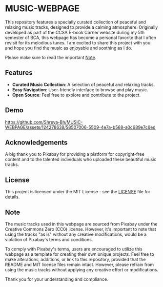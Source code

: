 # MUSIC-WEBPAGE
This repository features a specially curated collection of peaceful and relaxing music tracks, designed to provide a calming atmosphere. Originally developed as part of the CCSA E-book Corner website during my 5th semester of BCA, this webpage has become a personal favorite that I often revisit for its melodious tunes. I am excited to share this project with you and hope you find the music as enjoyable and soothing as I do.

Please make sure to read the important [Note](https://github.com/Shreya-Bh/MUSIC-WEBPAGE/blob/main/README.md#note).

## Features

- **Curated Music Collection**: A selection of peaceful and relaxing tracks.
- **Easy Navigation**: User-friendly interface to browse and play music.
- **Open Source**: Feel free to explore and contribute to the project.

## Demo


https://github.com/Shreya-Bh/MUSIC-WEBPAGE/assets/124278638/58507006-5509-4e7a-b568-a0c689e7c6ed

## Acknowledgements
A big thank you to Pixabay for providing a platform for copyright-free content and to the talented individuals who uploaded these beautiful music tracks.

## License
This project is licensed under the MIT License - see the [LICENSE](https://github.com/Shreya-Bh/MUSIC-WEBPAGE/blob/main/LICENSE) file for details.

## Note
The music tracks used in this webpage are sourced from Pixabay under the Creative Commons Zero (CC0) license. However, it's important to note that using the tracks "as is" without any creative modifications, would be a violation of Pixabay's terms and conditions. 

To comply with Pixabay's terms, users are encouraged to utilize this webpage as a template for creating their own unique projects. Feel free to make alterations, additions, or link to this repository, provided that the README and MIT license files remain intact. However, please refrain from using the music tracks without applying any creative effort or modifications.

Thank you for your understanding and compliance.
